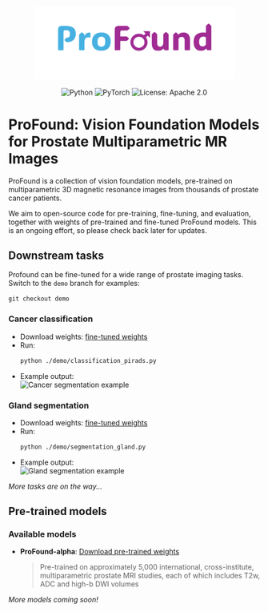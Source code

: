 <p align="center">
  <img src="./assets/profound_logo.png" alt="ProFound Logo" width="400"/>
</p>

<p align="center">
  <img src="https://img.shields.io/badge/Python-3.11-3776AB.svg?style=flat&logo=python&logoColor=white" alt="Python"/>
  <img src="https://img.shields.io/badge/PyTorch-EE4C2C?style=flat&logo=pytorch&logoColor=white" alt="PyTorch"/>
  <img src="https://img.shields.io/badge/License-Apache%202.0-blue.svg" alt="License: Apache 2.0"/>
</p>

# ProFound: Vision Foundation Models for Prostate Multiparametric MR Images
ProFound is a collection of vision foundation models, pre-trained on multiparametric 3D magnetic resonance images from thousands of prostate cancer patients. 

We aim to open-source code for pre-training, fine-tuning, and evaluation, together with weights of pre-trained and fine-tuned ProFound models. This is an ongoing effort, so please check back later for updates.


## Downstream tasks
Profound can be fine-tuned for a wide range of prostate imaging tasks. Switch to the `demo` branch for examples:
```batch
git checkout demo
```

### Cancer classification
- Download weights: [fine-tuned weights](https://your-download-link-here.com)
- Run:
  ```bash
  python ./demo/classification_pirads.py
  ```
- Example output:  
  ![Cancer segmentation example](./assets/cancer_segmentation_example.png)


### Gland segmentation
- Download weights: [fine-tuned weights](https://your-download-link-here.com)
- Run:
  ```bash
  python ./demo/segmentation_gland.py
  ```
- Example output:  
  ![Gland segmentation example](./assets/gland_segmentation_example.png)

*More tasks are on the way...*

## Pre-trained models

### Available models
- **ProFound-alpha**: [Download pre-trained weights](https://your-download-link-here.com)
  > Pre-trained on approximately 5,000 international, cross-institute, multiparametric prostate MRI studies, each of which includes T2w, ADC and high-b DWI volumes

*More models coming soon!*
